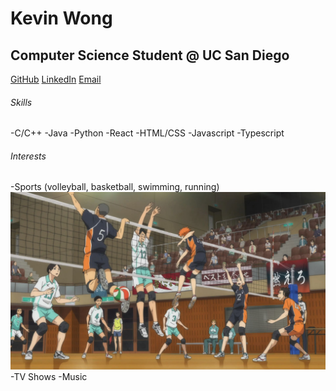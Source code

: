 # Kevin Wong
## Computer Science Student @ UC San Diego

[GitHub](https://github.com/kduby)  [LinkedIn](https://www.linkedin.com/in/kevinwong01/)    [Email](kew005@ucsd.edu)

###### Skills
-C/C++
-Java
-Python
-React
-HTML/CSS
-Javascript
-Typescript

###### Interests
-Sports (volleyball, basketball, swimming, running)
![alt text](Haikyuu.jpg "Title")
-TV Shows
-Music
